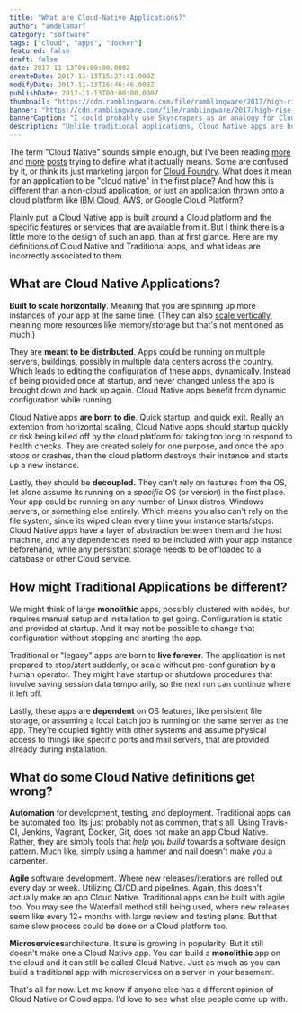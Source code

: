 ```yaml
---
title: "What are Cloud-Native Applications?"
author: "amdelamar"
category: "software"
tags: ["cloud", "apps", "docker"]
featured: false
draft: false
date: 2017-11-13T00:00:00.000Z
createDate: 2017-11-13T15:27:41.000Z
modifyDate: 2017-11-13T16:46:46.000Z
publishDate: 2017-11-13T00:00:00.000Z
thumbnail: "https://cdn.ramblingware.com/file/ramblingware/2017/high-rise-building-1024.jpg"
banner: "https://cdn.ramblingware.com/file/ramblingware/2017/high-rise-building-1024.jpg"
bannerCaption: "I could probably use Skyscrapers as an analogy for Cloud apps, but so can Traditional Apps. So ehh, screw it. (Photo Credit: kameo0501)"
description: "Unlike traditional applications, Cloud Native apps are build for... the cloud. What a surprise! So what else defines them besides that?"
---
```


The term "Cloud Native" sounds simple enough, but I've been reading [more](https://dzone.com/articles/what-is-cloud-native-anyway) and [more](https://dzone.com/articles/reaching-the-cloud?fromrel=true) [posts](https://dzone.com/articles/cloud-native-series-what-is-cloud-native) trying to define what it actually means. Some are confused by it, or think its just marketing jargon for [Cloud Foundry](https://www.cloudfoundry.org/). What does it mean for an application to be "cloud native" in the first place? And how this is different than a non-cloud application, or just an application thrown onto a cloud platform like [IBM Cloud](https://www.ibm.com/cloud/), AWS, or Google Cloud Platform?

Plainly put, a Cloud Native app is built around a Cloud platform and the specific features or services that are available from it. But I think there is a little more to the design of such an app, than at first glance. Here are my definitions of Cloud Native and Traditional apps, and what ideas are incorrectly associated to them.

## **What are Cloud Native Applications?**

**Built to scale horizontally**. Meaning that you are spinning up more instances of your app at the same time. (They can also [scale vertically](https://en.wikipedia.org/wiki/Scalability#Horizontal_and_vertical_scaling), meaning more resources like memory/storage but that's not mentioned as much.)

They are **meant to be distributed**. Apps could be running on multiple servers, buildings, possibly in multiple data centers across the country. Which leads to editing the configuration of these apps, dynamically. Instead of being provided once at startup, and never changed unless the app is brought down and back up again. Cloud Native apps benefit from dynamic configuration while running.

Cloud Native apps **are** **born to die**. Quick startup, and quick exit. Really an extention from horizontal scaling, Cloud Native apps should startup quickly or risk being killed off by the cloud platform for taking too long to respond to health checks. They are created solely for one purpose, and once the app stops or crashes, then the cloud platform destroys their instance and starts up a new instance.

Lastly, they should be **decoupled.** They can't rely on features from the OS, let alone assume its running on a _specific_ OS (or version) in the first place. Your app could be running on any number of Linux distros, Windows servers, or something else entirely. Which means you also can't rely on the file system, since its wiped clean every time your instance starts/stops. Cloud Native apps have a layer of abstraction between them and the host machine, and any dependencies need to be included with your app instance beforehand, while any persistant storage needs to be offloaded to a database or other Cloud service.

## **How might Traditional Applications be different?**

We might think of large **monolithic** apps, possibly clustered with nodes, but requires manual setup and installation to get going. Configuration is static and provided at startup. And it may not be possible to change that configuration without stopping and starting the app.

Traditional or "legacy" apps are born to **live forever**. The application is not prepared to stop/start suddenly, or scale without pre-configuration by a human operator. They might have startup or shutdown procedures that involve saving session data temporarily, so the next run can continue where it left off.

Lastly, these apps are **dependent** on OS features, like persistent file storage, or assuming a local batch job is running on the same server as the app. They're coupled tightly with other systems and assume physical access to things like specific ports and mail servers, that are provided already during installation.

## **What do some Cloud Native definitions get wrong?**

**Automation** for development, testing, and deployment. Traditional apps can be automated too. Its just probably not as common, that's all. Using Travis-CI, Jenkins, Vagrant, Docker, Git, does not make an app Cloud Native. Rather, they are simply tools that _help you_ _build_ towards a software design pattern. Much like, simply using a hammer and nail doesn't make you a carpenter.

**Agile** software development. Where new releases/iterations are rolled out every day or week. Utilizing CI/CD and pipelines. Again, this doesn't actually make an app Cloud Native. Traditional apps can be built with agile too. You may see the Waterfall method still being used, where new releases seem like every 12+ months with large review and testing plans. But that same slow process could be done on a Cloud platform too.

**Microservices**architecture. It sure is growing in popularity. But it still doesn't make one a Cloud Native app. You can build a **monolithic** app on the cloud and it can still be called Cloud Native. Just as much as you can build a traditional app with microservices on a server in your basement.

That's all for now. Let me know if anyone else has a different opinion of Cloud Native or Cloud apps. I'd love to see what else people come up with.
